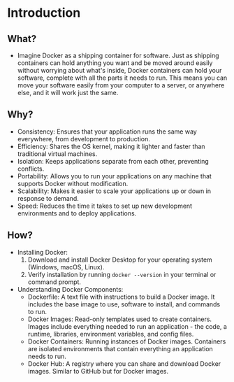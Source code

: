 # Introduction
## **What?** 
- Imagine Docker as a shipping container for software. Just as shipping containers can hold anything you want and be moved around easily without worrying about what's inside, Docker containers can hold your software, complete with all the parts it needs to run. This means you can move your software easily from your computer to a server, or anywhere else, and it will work just the same.

## **Why?** 
- Consistency: Ensures that your application runs the same way everywhere, from development to production.
- Efficiency: Shares the OS kernel, making it lighter and faster than traditional virtual machines.
- Isolation: Keeps applications separate from each other, preventing conflicts.
- Portability: Allows you to run your applications on any machine that supports Docker without modification.
- Scalability: Makes it easier to scale your applications up or down in response to demand.
- Speed: Reduces the time it takes to set up new development environments and to deploy applications.

## **How?**

-  Installing Docker:
    1.  Download and install Docker Desktop for your operating system (Windows, macOS, Linux).
    2.  Verify installation by running `docker --version` in your terminal or command prompt.
-   Understanding Docker Components:
    - Dockerfile: A text file with instructions to build a Docker image. It includes the base image to use, software to install, and commands to run.
    - Docker Images: Read-only templates used to create containers. Images include everything needed to run an application - the code, a runtime, libraries, environment variables, and config files.
    - Docker Containers: Running instances of Docker images. Containers are isolated environments that contain everything an application needs to run.
    - Docker Hub: A registry where you can share and download Docker images. Similar to GitHub but for Docker images.
